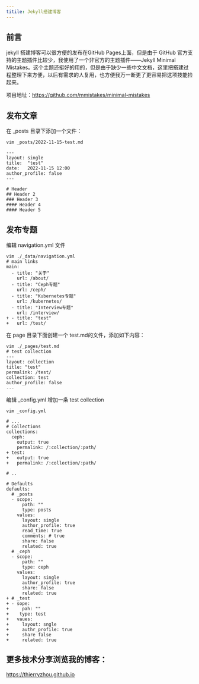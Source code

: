 ```yaml
---
titile: Jekyll搭建博客
---
```


## 前言

jekyll 搭建博客可以很方便的发布在GitHub Pages上面，但是由于 GitHub 官方支持的主题插件比较少，我使用了一个非官方的主题插件——Jekyll Minimal Mistakes。这个主题还挺好的用的，但是由于缺少一些中文文档，这里把搭建过程整理下来方便，以后有需求的人复用，也方便我万一断更了更容易把这项技能捡起来。

项目地址：https://github.com/mmistakes/minimal-mistakes

## 发布文章

在 _posts 目录下添加一个文件：
```shell
vim _posts/2022-11-15-test.md

---
layout: single
title:  "test"
date:   2022-11-15 12:00
author_profile: false
---

# Header
## Header 2
### Header 3
#### Header 4
#### Header 5
```

## 发布专题

编辑 navigation.yml 文件
```shell
vim ./_data/navigation.yml
# main links
main:
  - title: "关于"
    url: /about/
  - title: "Ceph专题"
    url: /ceph/
  - title: "Kubernetes专题"
    url: /kubernetes/
  - title: "Interview专题"
    url: /interview/
+ - title: "test"
+   url: /test/
```

在 page 目录下面创建一个 test.md的文件，添加如下内容：
```shell
vim ./_pages/test.md
# test collection
---
layout: collection
title: "test"
permalink: /test/
collection: test
author_profile: false
---
```

编辑 _config.yml 增加一条 test collection
```
vim _config.yml

# ...
# Collections
collections:
  ceph:
    output: true
    permalink: /:collection/:path/
+ test:
+   output: true
+   permalink: /:collection/:path/

# ..

# Defaults
defaults:
  # _posts
  - scope:
      path: ""
      type: posts
    values:
      layout: single
      author_profile: true
      read_time: true
      comments: # true
      share: false
      related: true
  # _ceph
  - scope:
      path: ""
      type: ceph
    values:
      layout: single
      author_profile: true
      share: false
      related: true
+ # _test
+ - sope:
+     pah: ""
+    type: test
+   vaues:
+     layout: sngle
+     authr_profile: true
+     share false
+     related: true

```
## 更多技术分享浏览我的博客：  
https://thierryzhou.github.io